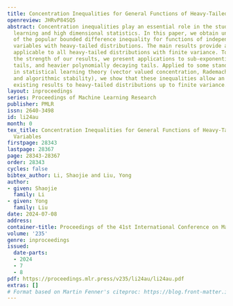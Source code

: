 ```yaml
---
title: Concentration Inequalities for General Functions of Heavy-Tailed Random Variables
openreview: JHRvP84SQ5
abstract: Concentration inequalities play an essential role in the study of machine
  learning and high dimensional statistics. In this paper, we obtain unbounded analogues
  of the popular bounded difference inequality for functions of independent random
  variables with heavy-tailed distributions. The main results provide a general framework
  applicable to all heavy-tailed distributions with finite variance. To illustrate
  the strength of our results, we present applications to sub-exponential tails, sub-Weibull
  tails, and heavier polynomially decaying tails. Applied to some standard problems
  in statistical learning theory (vector valued concentration, Rademacher complexity,
  and algorithmic stability), we show that these inequalities allow an extension of
  existing results to heavy-tailed distributions up to finite variance.
layout: inproceedings
series: Proceedings of Machine Learning Research
publisher: PMLR
issn: 2640-3498
id: li24au
month: 0
tex_title: Concentration Inequalities for General Functions of Heavy-Tailed Random
  Variables
firstpage: 28343
lastpage: 28367
page: 28343-28367
order: 28343
cycles: false
bibtex_author: Li, Shaojie and Liu, Yong
author:
- given: Shaojie
  family: Li
- given: Yong
  family: Liu
date: 2024-07-08
address:
container-title: Proceedings of the 41st International Conference on Machine Learning
volume: '235'
genre: inproceedings
issued:
  date-parts:
  - 2024
  - 7
  - 8
pdf: https://proceedings.mlr.press/v235/li24au/li24au.pdf
extras: []
# Format based on Martin Fenner's citeproc: https://blog.front-matter.io/posts/citeproc-yaml-for-bibliographies/
---
```

